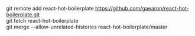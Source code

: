 git remote add react-hot-boilerplate https://github.com/gaearon/react-hot-boilerplate.git<br>
git fetch react-hot-boilerplate<br>
git merge --allow-unrelated-histories react-hot-boilerplate/master<br>

